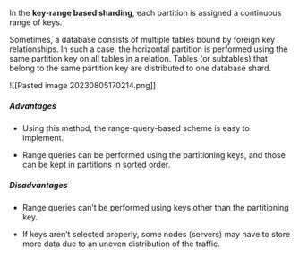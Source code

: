 In the **key-range based sharding**, each partition is assigned a continuous range of keys.

Sometimes, a database consists of multiple tables bound by foreign key relationships. In such a case, the horizontal partition is performed using the same partition key on all tables in a relation. Tables (or subtables) that belong to the same partition key are distributed to one database shard.

![[Pasted image 20230805170214.png]]

##### Advantages

- Using this method, the range-query-based scheme is easy to implement.

- Range queries can be performed using the partitioning keys, and those can be kept in partitions in sorted order.

##### Disadvantages

- Range queries can’t be performed using keys other than the partitioning key.

- If keys aren’t selected properly, some nodes (servers) may have to store more data due to an uneven distribution of the traffic.